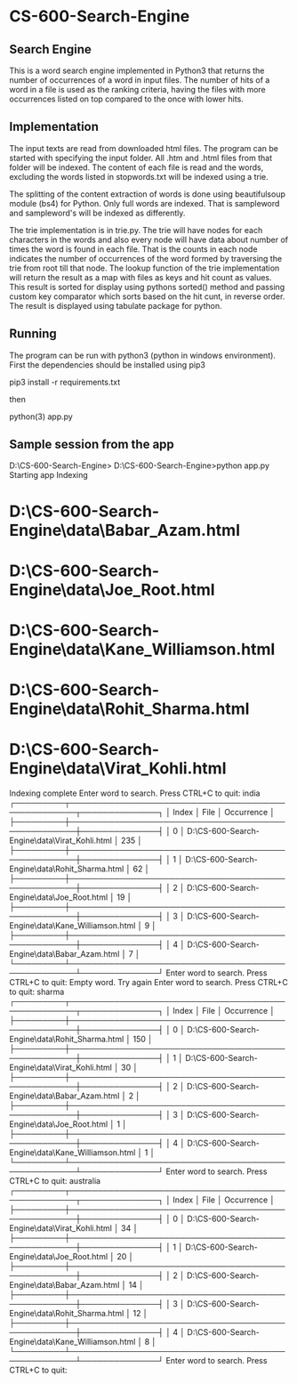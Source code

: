 # CS-600-Search-Engine

## Search Engine
This is a word search engine implemented in Python3 that returns the number of occurrences of a word in input files. The number of hits of a word in a file is used as the ranking criteria, having the files with more occurrences listed on top compared to the once with lower hits.

## Implementation
The input texts are read from downloaded html files. The program can be started with specifying the input folder. All .htm and .html files from that folder will be indexed. The content of each file is read and the words, excluding the words listed in stopwords.txt will be indexed using a trie.

The splitting of the content extraction of words is done using beautifulsoup module (bs4) for Python. Only full words are indexed. That is sampleword and sampleword's will be indexed as differently.

The trie implementation is in trie.py. The trie will have nodes for each characters in the words and also every node will have data about number of times the word is found in each file. That is the counts in each node indicates the number of occurrences of the word formed by traversing the trie from root till that node. The lookup function of the trie implementation will return the result as a map with files as keys and hit count as values. This result is sorted for display using pythons sorted() method and passing custom key comparator which sorts based on the hit cunt, in reverse order. The result is displayed using tabulate package for python.

## Running
The program can be run with python3 (python in windows environment). First the dependencies should be installed using pip3

pip3 install -r requirements.txt

then

python(3) app.py

## Sample session from the app

D:\CS-600-Search-Engine>
D:\CS-600-Search-Engine>python app.py
Starting app
Indexing
# D:\CS-600-Search-Engine\data\Babar_Azam.html
# D:\CS-600-Search-Engine\data\Joe_Root.html
# D:\CS-600-Search-Engine\data\Kane_Williamson.html
# D:\CS-600-Search-Engine\data\Rohit_Sharma.html
# D:\CS-600-Search-Engine\data\Virat_Kohli.html
Indexing complete
Enter word to search. Press CTRL+C to quit: india
┌─────────┬───────────────────────────────────────────────────┬──────────────┐
│   Index │ File                                              │   Occurrence │
├─────────┼───────────────────────────────────────────────────┼──────────────┤
│       0 │ D:\CS-600-Search-Engine\data\Virat_Kohli.html     │          235 │
├─────────┼───────────────────────────────────────────────────┼──────────────┤
│       1 │ D:\CS-600-Search-Engine\data\Rohit_Sharma.html    │           62 │
├─────────┼───────────────────────────────────────────────────┼──────────────┤
│       2 │ D:\CS-600-Search-Engine\data\Joe_Root.html        │           19 │
├─────────┼───────────────────────────────────────────────────┼──────────────┤
│       3 │ D:\CS-600-Search-Engine\data\Kane_Williamson.html │            9 │
├─────────┼───────────────────────────────────────────────────┼──────────────┤
│       4 │ D:\CS-600-Search-Engine\data\Babar_Azam.html      │            7 │
└─────────┴───────────────────────────────────────────────────┴──────────────┘
Enter word to search. Press CTRL+C to quit:
Empty word. Try again
Enter word to search. Press CTRL+C to quit: sharma
┌─────────┬───────────────────────────────────────────────────┬──────────────┐
│   Index │ File                                              │   Occurrence │
├─────────┼───────────────────────────────────────────────────┼──────────────┤
│       0 │ D:\CS-600-Search-Engine\data\Rohit_Sharma.html    │          150 │
├─────────┼───────────────────────────────────────────────────┼──────────────┤
│       1 │ D:\CS-600-Search-Engine\data\Virat_Kohli.html     │           30 │
├─────────┼───────────────────────────────────────────────────┼──────────────┤
│       2 │ D:\CS-600-Search-Engine\data\Babar_Azam.html      │            2 │
├─────────┼───────────────────────────────────────────────────┼──────────────┤
│       3 │ D:\CS-600-Search-Engine\data\Joe_Root.html        │            1 │
├─────────┼───────────────────────────────────────────────────┼──────────────┤
│       4 │ D:\CS-600-Search-Engine\data\Kane_Williamson.html │            1 │
└─────────┴───────────────────────────────────────────────────┴──────────────┘
Enter word to search. Press CTRL+C to quit: australia
┌─────────┬───────────────────────────────────────────────────┬──────────────┐
│   Index │ File                                              │   Occurrence │
├─────────┼───────────────────────────────────────────────────┼──────────────┤
│       0 │ D:\CS-600-Search-Engine\data\Virat_Kohli.html     │           34 │
├─────────┼───────────────────────────────────────────────────┼──────────────┤
│       1 │ D:\CS-600-Search-Engine\data\Joe_Root.html        │           20 │
├─────────┼───────────────────────────────────────────────────┼──────────────┤
│       2 │ D:\CS-600-Search-Engine\data\Babar_Azam.html      │           14 │
├─────────┼───────────────────────────────────────────────────┼──────────────┤
│       3 │ D:\CS-600-Search-Engine\data\Rohit_Sharma.html    │           12 │
├─────────┼───────────────────────────────────────────────────┼──────────────┤
│       4 │ D:\CS-600-Search-Engine\data\Kane_Williamson.html │            8 │
└─────────┴───────────────────────────────────────────────────┴──────────────┘
Enter word to search. Press CTRL+C to quit:
